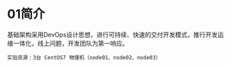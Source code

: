 01简介
===
基础架构采用DevOps设计思想，进行可持续、快速的交付开发模式，推行开发运维一体化，线上问题，开发团队为第一响应。

	实验资源：3台 CentOS7 物理机（node01、node02、node03）
